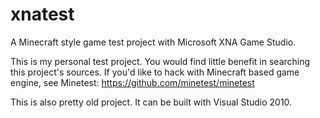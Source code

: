 xnatest
=======

A Minecraft style game test project with Microsoft XNA Game Studio.

This is my personal test project.  You would find little benefit
in searching this project's sources.  If you'd like to hack with Minecraft
based game engine, see Minetest:
https://github.com/minetest/minetest

This is also pretty old project.  It can be built with Visual Studio 2010.
